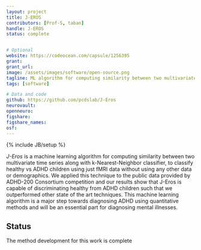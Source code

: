 ```yaml
---
layout: project
title: J-EROS
contributors: [Prof-S, taban]
handle: J-EROS
status: complete


# Optional
website: https://codeocean.com/capsule/1256395
grant:
grant_url:
image: /assets/images/software/open-source.png
tagline: ML algorithm for computing similarity between two multivariate time series applied to ADHD-200 data
tags: [software]

# Data and code
github: https://github.com/pcdslab/J-Eros
neurovault:
openneuro:
figshare:
figshare_names:
osf:
---
```

{% include JB/setup %}

*J-Eros* is a machine learning algorithm for computing similarity between two multivariate time series along with k-Nearest-Neighbor classifier, to classify healthy vs ADHD children using just fMRI data without using any other data or demographics. We applied this technique to the public data provided by ADHD-200 Consortium competition and our results show that J-Eros is capable of discriminating healthy from ADHD children such that we outperformed other state of the art techniques. This machine learning algorithm is a major step towards diagnosing ADHD using quantitative methods and will be an essential part for diagnosing mental illnesses.

## Status 
The method development for this work is complete